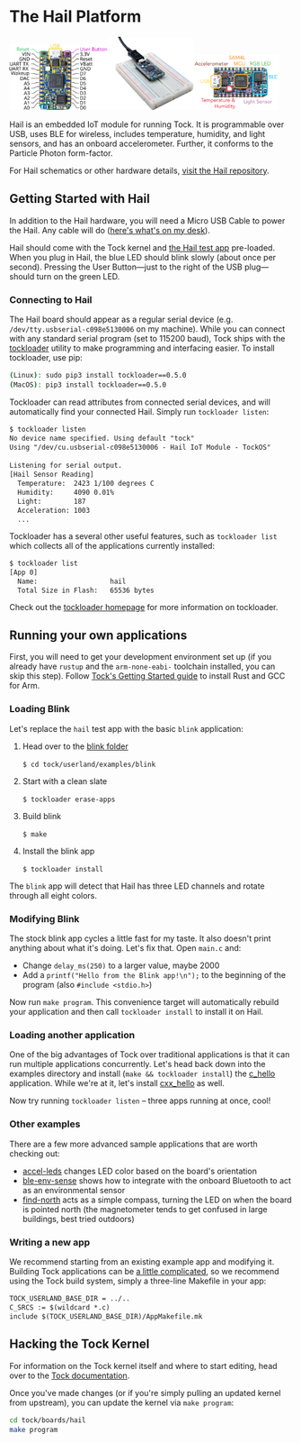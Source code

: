 The Hail Platform
=================

<img src="media/hail-lab11llc_pinout_and_guide.svg" width="35%"><img src="media/hail_breadboard_1000x859.jpg" width="30%"><img src="media/hail_reva_noheaders_labeled.png" width="30%">

Hail is an embedded IoT module for running Tock.
It is programmable over USB, uses BLE for wireless, includes
temperature, humidity, and light sensors, and has an onboard accelerometer.
Further, it conforms to the Particle Photon form-factor.

For Hail schematics or other hardware details,
[visit the Hail repository](https://github.com/lab11/hail).

Getting Started with Hail
-------------------------

In addition to the Hail hardware, you will need a Micro USB Cable to power the
Hail. Any cable will do ([here's what's on my desk](https://www.amazon.com/StarTech-com-Inch-Micro-USB-Cable/dp/B003YKX6WM/)).

Hail should come with the Tock kernel and [the Hail test app](../../userland/examples/tests/hail/)
pre-loaded. When you plug in Hail, the blue LED should blink slowly (about once
per second). Pressing the User Button&mdash;just to the right of the USB
plug&mdash;should turn on the green LED.


### Connecting to Hail

The Hail board should appear as a regular serial device (e.g.
`/dev/tty.usbserial-c098e5130006` on my machine). While you can connect with
any standard serial program (set to 115200 baud), Tock ships with the
[tockloader][tockloader] utility to make programming and interfacing easier. To
install tockloader, use pip:

```bash
(Linux): sudo pip3 install tockloader==0.5.0
(MacOS): pip3 install tockloader==0.5.0
```

Tockloader can read attributes from connected serial devices, and will
automatically find your connected Hail. Simply run `tockloader listen`:

    $ tockloader listen
    No device name specified. Using default "tock"
    Using "/dev/cu.usbserial-c098e5130006 - Hail IoT Module - TockOS"

    Listening for serial output.
    [Hail Sensor Reading]
      Temperature:  2423 1/100 degrees C
      Humidity:     4090 0.01%
      Light:        187
      Acceleration: 1003
      ...


Tockloader has a several other useful features, such as `tockloader list` which
collects all of the applications currently installed:

    $ tockloader list
    [App 0]
      Name:                  hail
      Total Size in Flash:   65536 bytes

Check out the [tockloader homepage][tockloader] for more information on tockloader.


Running your own applications
-----------------------------

First, you will need to get your development environment set up (if you already
have `rustup` and the `arm-none-eabi-` toolchain installed, you can skip this
step).  Follow [Tock's Getting Started guide](../../doc/Getting_Started.md) to
install Rust and GCC for Arm.

### Loading Blink

Let's replace the `hail` test app with the basic `blink` application:

1. Head over to the [blink folder](../../userland/examples/blink/)

    `$ cd tock/userland/examples/blink`

2. Start with a clean slate

    `$ tockloader erase-apps`

3. Build blink

    `$ make`

4. Install the blink app

    `$ tockloader install`

The `blink` app will detect that Hail has three LED channels and rotate through
all eight colors.


### Modifying Blink

The stock blink app cycles a little fast for my taste. It also doesn't print
anything about what it's doing. Let's fix that. Open `main.c` and:

  * Change `delay_ms(250)` to a larger value, maybe 2000
  * Add a `printf("Hello from the Blink app!\n");` to the beginning of the
    program (also `#include <stdio.h>`)

Now run `make program`. This convenience target will automatically rebuild your
application and then call `tockloader install` to install it on Hail.


### Loading another application

One of the big advantages of Tock over traditional applications is that it can
run multiple applications concurrently. Let's head back down into the examples
directory and install (`make && tockloader install`) the
[c_hello](../../userland/examples/c_hello) application. While we're at it,
let's install [cxx_hello](../../userland/examples/cxx_hello) as well.

Now try running `tockloader listen` &ndash; three apps running at once, cool!


### Other examples

There are a few more advanced sample applications that are worth checking out:

  * [accel-leds](../../userland/examples/accel-leds) changes LED color based on
    the board's orientation
  * [ble-env-sense](../../userland/examples/ble-env-sense) shows how to
    integrate with the onboard Bluetooth to act as an environmental sensor
  * [find-north](../../userland/examples/find-north) acts as a simple compass,
    turning the LED on when the board is pointed north (the magnetometer tends
    to get confused in large buildings, best tried outdoors)


### Writing a new app

We recommend starting from an existing example app and modifying it. Building
Tock applications can be [a little complicated](../../doc/Compilation.md#compiling-a-process),
so we recommend using the Tock build system, simply a three-line Makefile in
your app:

    TOCK_USERLAND_BASE_DIR = ../..
    C_SRCS := $(wildcard *.c)
    include $(TOCK_USERLAND_BASE_DIR)/AppMakefile.mk


Hacking the Tock Kernel
-----------------------

For information on the Tock kernel itself and where to start editing, head over
to the [Tock documentation](../../doc).

Once you've made changes (or if you're simply pulling an updated kernel from
upstream), you can update the kernel via `make program`:

```bash
cd tock/boards/hail
make program
```



[tockloader]: https://github.com/helena-project/tockloader
